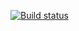 [![Build status](https://ci.appveyor.com/api/projects/status/076kslbyfyr2hhq3?svg=true)](https://ci.appveyor.com/project/LudmilaSh/selenium)
